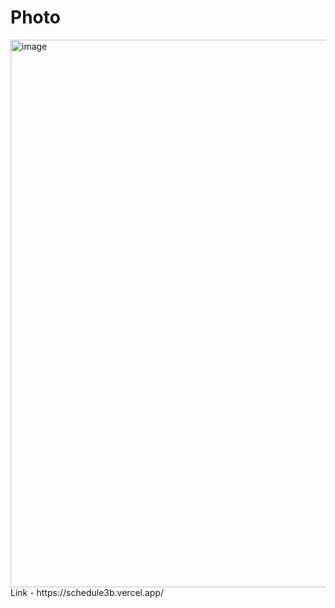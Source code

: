 # Photo
<img width="1455" height="876" alt="image" src="https://github.com/user-attachments/assets/e777f0f7-a37d-400d-bc64-a0fa8e2e12c6" />
Link - https://schedule3b.vercel.app/
